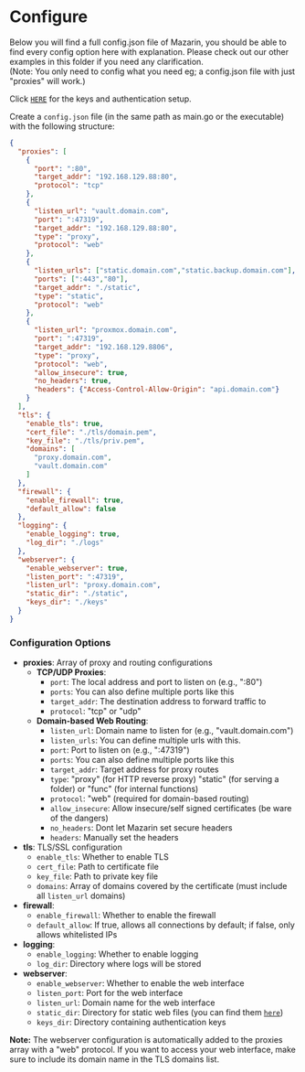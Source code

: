 
# Configure
Below you will find a full config.json file of Mazarin, you should be able to find every config option here with explanation. Please check out our other examples in this folder if you need any clarification.<br>
(Note: You only need to config what you need eg; a config.json file with just "proxies" will work.)

Click [`HERE`](Authentication.md) for the keys and authentication setup.

Create a `config.json` file (in the same path as main.go or the executable) with the following structure:

```json
{
  "proxies": [
    {
      "port": ":80",
      "target_addr": "192.168.129.88:80",
      "protocol": "tcp"
    },
    {
      "listen_url": "vault.domain.com",
      "port": ":47319",
      "target_addr": "192.168.129.88:80",
      "type": "proxy",
      "protocol": "web"
    },
    {
      "listen_urls": ["static.domain.com","static.backup.domain.com"],
      "ports": [":443","80"],
      "target_addr": "./static",
      "type": "static",
      "protocol": "web"
    },
    {
      "listen_url": "proxmox.domain.com",
      "port": ":47319",
      "target_addr": "192.168.129.8806",
      "type": "proxy",
      "protocol": "web",
      "allow_insecure": true,
      "no_headers": true,
      "headers": {"Access-Control-Allow-Origin": "api.domain.com"}
    }
  ],
  "tls": {
    "enable_tls": true,
    "cert_file": "./tls/domain.pem",
    "key_file": "./tls/priv.pem",
    "domains": [
      "proxy.domain.com",
      "vault.domain.com"
    ]
  },
  "firewall": {
    "enable_firewall": true,
    "default_allow": false
  },
  "logging": {
    "enable_logging": true,
    "log_dir": "./logs"
  },
  "webserver": {
    "enable_webserver": true,
    "listen_port": ":47319",
    "listen_url": "proxy.domain.com",
    "static_dir": "./static",
    "keys_dir": "./keys"
  }
}
```


### Configuration Options

- **proxies**: Array of proxy and routing configurations
    - **TCP/UDP Proxies**:
        - `port`: The local address and port to listen on (e.g., ":80")
        - `ports`: You can also define multiple ports like this
        - `target_addr`: The destination address to forward traffic to
        - `protocol`: "tcp" or "udp"
    - **Domain-based Web Routing**:
        - `listen_url`: Domain name to listen for (e.g., "vault.domain.com")
        - `listen_urls`: You can define multiple urls with this.
        - `port`: Port to listen on (e.g., ":47319")
        - `ports`: You can also define multiple ports like this
        - `target_addr`: Target address for proxy routes
        - `type`: "proxy" (for HTTP reverse proxy) "static" (for serving a folder) or "func" (for internal functions)
        - `protocol`: "web" (required for domain-based routing)
        - `allow_insecure`: Allow insecure/self signed certificates (be ware of the dangers)
        - `no_headers`: Dont let Mazarin set secure headers
        - `headers`: Manually set the headers
- **tls**: TLS/SSL configuration
    - `enable_tls`: Whether to enable TLS
    - `cert_file`: Path to certificate file
    - `key_file`: Path to private key file
    - `domains`: Array of domains covered by the certificate (must include all `listen_url` domains)
- **firewall**:
    - `enable_firewall`: Whether to enable the firewall
    - `default_allow`: If true, allows all connections by default; if false, only allows whitelisted IPs
- **logging**:
    - `enable_logging`: Whether to enable logging
    - `log_dir`: Directory where logs will be stored
- **webserver**:
    - `enable_webserver`: Whether to enable the web interface
    - `listen_port`: Port for the web interface
    - `listen_url`: Domain name for the web interface
    - `static_dir`: Directory for static web files (you can find them [`here`](../webserver/static))
    - `keys_dir`: Directory containing authentication keys

**Note:** The webserver configuration is automatically added to the proxies array with a "web" protocol. If you want to access your web interface, make sure to include its domain name in the TLS domains list.